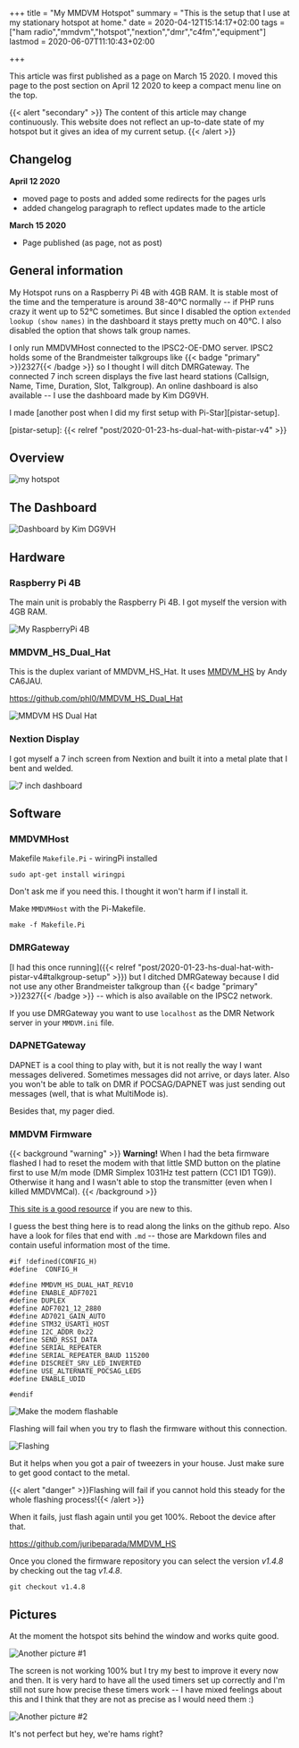 +++
title = "My MMDVM Hotspot"
summary = "This is the setup that I use at my stationary hotspot at home."
date = 2020-04-12T15:14:17+02:00
tags = ["ham radio","mmdvm","hotspot","nextion","dmr","c4fm","equipment"]
lastmod = 2020-06-07T11:10:43+02:00

+++

This article was first published as a page on March 15 2020. I moved this page
to the post section on April 12 2020 to keep a compact menu line on the top.

{{< alert "secondary" >}}
The content of this article may change continuously. This website does not
reflect an up-to-date state of my hotspot but it gives an idea of my current
setup.
{{< /alert >}}

## Changelog

**April 12 2020**

- moved page to posts and added some redirects for the pages urls
- added changelog paragraph to reflect updates made to the article

**March 15 2020**

- Page published (as page, not as post)

## General information

My Hotspot runs on a Raspberry Pi 4B with 4GB RAM. It is stable most of the time
and the temperature is around 38-40°C normally -- if PHP runs crazy it went up
to 52°C sometimes. But since I disabled the option `extended lookup (show names)`
in the dashboard it stays pretty much on 40°C. I also disabled the option that
shows talk group names.

I only run MMDVMHost connected to the IPSC2-OE-DMO server. IPSC2 holds some of
the Brandmeister talkgroups like {{< badge "primary" >}}2327{{< /badge >}} so
I thought I will ditch DMRGateway. The connected 7 inch screen displays the
five last heard stations (Callsign, Name, Time, Duration, Slot, Talkgroup). An
online dashboard is also available -- I use the dashboard made by Kim DG9VH.

I made [another post when I did my first setup with Pi-Star][pistar-setup].

[pistar-setup]: {{< relref "post/2020-01-23-hs-dual-hat-with-pistar-v4" >}}

## Overview

![my hotspot](hotspot_overview.jpg)

## The Dashboard

![Dashboard by Kim DG9VH](hotspot_dashboard.png)

## Hardware

### Raspberry Pi 4B

The main unit is probably the Raspberry Pi 4B. I got myself the version with 4GB
RAM.

![My RaspberryPi 4B](hotspot_raspi4b.jpg)

### MMDVM_HS_Dual_Hat

This is the duplex variant of MMDVM_HS_Hat. It uses [MMDVM_HS] by Andy CA6JAU.

<https://github.com/phl0/MMDVM_HS_Dual_Hat>

[MMDVM_HS]: #mmdvm-firmware

![MMDVM HS Dual Hat](hotspot_modem.jpg)

### Nextion Display

I got myself a 7 inch screen from Nextion and built it into a metal plate that
I bent and welded.

![7 inch dashboard](hotspot_dashboard-nextion.jpg)

## Software

### MMDVMHost

Makefile `Makefile.Pi` - wiringPi installed

```
sudo apt-get install wiringpi
```

Don't ask me if you need this. I thought it won't harm if I install it.

Make `MMDVMHost` with the Pi-Makefile.

```
make -f Makefile.Pi
```

### DMRGateway

[I had this once running]({{< relref "post/2020-01-23-hs-dual-hat-with-pistar-v4#talkgroup-setup" >}})
but I ditched DMRGateway because I did not use any other Brandmeister talkgroup
than {{< badge "primary" >}}2327{{< /badge >}} -- which is also available on
the IPSC2 network.

If you use DMRGateway you want to use `localhost` as the DMR Network server in
your `MMDVM.ini` file.

### DAPNETGateway

DAPNET is a cool thing to play with, but it is not really the way I want
messages delivered. Sometimes messages did not arrive, or days later. Also you
won't be able to talk on DMR if POCSAG/DAPNET was just sending out messages (well,
that is what MultiMode is).

Besides that, my pager died.

### MMDVM Firmware

{{< background "warning" >}}
<strong>Warning!</strong> When I had the beta firmware flashed I had to reset
the modem with that little SMD button on the platine first to use M/m mode
(DMR Simplex 1031Hz test pattern (CC1 ID1 TG9)). Otherwise it hang and I wasn't
able to stop the transmitter (even when I killed MMDVMCal).
{{< /background >}}

[This site is a good resource][known-issues] if you are new to this.

[known-issues]: https://github.com/juribeparada/MMDVM_HS/blob/master/README.md#known-issues

I guess the best thing here is to read along the links on the github repo. Also
have a look for files that end with `.md` -- those are Markdown files and
contain useful information most of the time.

```
#if !defined(CONFIG_H)
#define  CONFIG_H

#define MMDVM_HS_DUAL_HAT_REV10
#define ENABLE_ADF7021
#define DUPLEX
#define ADF7021_12_2880
#define AD7021_GAIN_AUTO
#define STM32_USART1_HOST
#define I2C_ADDR 0x22
#define SEND_RSSI_DATA
#define SERIAL_REPEATER
#define SERIAL_REPEATER_BAUD 115200
#define DISCREET_SRV_LED_INVERTED
#define USE_ALTERNATE_POCSAG_LEDS
#define ENABLE_UDID

#endif
```

![Make the modem flashable](hotspot_firmware.jpg)

Flashing will fail when you try to flash the firmware without this connection.

![Flashing](hotspot_flashing.jpg)

But it helps when you got a pair of tweezers in your house. Just make sure to get
good contact to the metal.

{{< alert "danger" >}}Flashing will fail if you cannot hold this steady
for the whole flashing process!{{< /alert >}}

When it fails, just flash again until you get 100%. Reboot the device after that.

https://github.com/juribeparada/MMDVM_HS

Once you cloned the firmware repository you can select the version *v1.4.8* by
checking out the tag *v1.4.8*.

```
git checkout v1.4.8
```

## Pictures

At the moment the hotspot sits behind the window and works quite good.

![Another picture #1](hotspot_01.jpg)

The screen is not working 100% but I try my best to improve it every now and
then. It is very hard to have all the used timers set up correctly and I'm still
not sure how precise these timers work -- I have mixed feelings about this and
I think that they are not as precise as I would need them :)

![Another picture #2](hotspot_02.jpg)

It's not perfect but hey, we're hams right?
